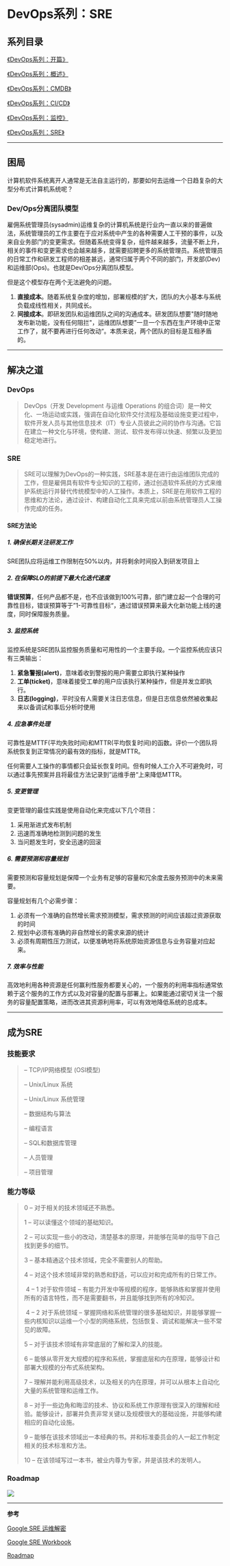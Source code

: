 # DevOps系列：SRE


## 系列目录

[《DevOps系列：开篇》](../devops_series)

[《DevOps系列：概述》](../devops_series_intro)

[《DevOps系列：CMDB》](../devops_series_cmdb)

[《DevOps系列：CI/CD》](../devops_series_cicd)

[《DevOps系列：监控》](../devops_series_mon)

[《DevOps系列：SRE》](../devops_series_sre)

***

## 困局

计算机软件系统离开人通常是无法自主运行的，那要如何去运维一个日趋复杂的大型分布式计算机系统呢？

### Dev/Ops分离团队模型

雇佣系统管理员(sysadmin)运维复杂的计算机系统是行业内一直以来的普遍做法，系统管理员的工作主要在于应对系统中产生的各种需要人工干预的事件，以及来自业务部门的变更需求。但随着系统变得复杂，组件越来越多，流量不断上升，相关的事件和变更需求也会越来越多，就需要招聘更多的系统管理员。系统管理员的日常工作和研发工程师的相差甚远，通常归属于两个不同的部门，开发部(Dev)和运维部(Ops)。也就是Dev/Ops分离团队模型。

但是这个模型存在两个无法避免的问题。

1. **直接成本**。随着系统复杂度的增加，部署规模的扩大，团队的大小基本与系统负载成线性相关，共同成长。
2. **间接成本**。即研发团队和运维团队之间的沟通成本。研发团队想要"随时随地发布新功能，没有任何阻拦"，运维团队想要”一旦一个东西在生产环境中正常工作了，就不要再进行任何改动“。本质来说，两个团队的目标是互相矛盾的。

***

## 解决之道

### DevOps

> DevOps（开发 Development 与运维 Operations 的组合词）是一种文化、一场运动或实践，强调在自动化软件交付流程及基础设施变更过程中，软件开发人员与其他信息技术（IT）专业人员彼此之间的协作与沟通。它旨在建立一种文化与环境，使构建、测试、软件发布得以快速、频繁以及更加稳定地进行。

### SRE

> SRE可以理解为DevOps的一种实践，SRE基本是在进行由运维团队完成的工作，但是雇佣具有软件专业知识的工程师，通过创造软件系统的方式来维护系统运行并替代传统模型中的人工操作。本质上，SRE是在用软件工程的思维和方法论，通过设计、构建自动化工具来完成以前由系统管理员人工操作完成的任务。

#### SRE方法论

##### 1. 确保长期关注研发工作

SRE团队应将运维工作限制在50%以内，并将剩余时间投入到研发项目上

##### 2. 在保障SLO的前提下最大化迭代速度

**错误预算**，任何产品都不是，也不应该做到100%可靠，部门建立起一个合理的可靠性目标，错误预算等于”1-可靠性目标“，通过错误预算来最大化新功能上线的速度，同时保障服务质量。

##### 3. 监控系统

监控系统是SRE团队监控服务质量和可用性的一个主要手段。一个监控系统应该只有三类输出：

1. **紧急警报(alert)**，意味着收到警报的用户需要立即执行某种操作
2. **工单(ticket)**，意味着接受工单的用户应该执行某种操作，但是并发立即执行。
3. **日志(logging)**，平时没有人需要关注日志信息，但是日志信息依然被收集起来以备调试和事后分析时使用

##### 4. 应急事件处理

可靠性是MTTF(平均失败时间)和MTTR(平均恢复时间)的函数。评价一个团队将系统恢复到正常情况的最有效的指标，就是MTTR。

任何需要人工操作的事情都只会延长恢复时间。但有时候人工介入不可避免时，可以通过事先预案并且将最佳方法记录到”运维手册“上来降低MTTR。

##### 5. 变更管理

变更管理的最佳实践是使用自动化来完成以下几个项目：

1. 采用渐进式发布机制
2. 迅速而准确地检测到问题的发生
3. 当问题发生时，安全迅速的回滚

##### 6. 需要预测和容量规划

需要预测和容量规划是保障一个业务有足够的容量和冗余度去服务预测中的未来需要。

容量规划有几个必需步骤：

1. 必须有一个准确的自然增长需求预测模型，需求预测的时间应该超过资源获取的时间
2. 规划中必须有准确的非自然增长的需求来源的统计
3. 必须有周期性压力测试，以便准确地将系统原始资源信息与业务容量对应起来。

##### 7. 效率与性能

高效地利用各种资源是任何赢利性服务都要关心的，一个服务的利用率指标通常依赖于这个服务的工作方式以及对容量的配置与部署上。如果能通过密切关注一个服务的容量配置策略，进而改进其资源利用率，可以有效地降低系统的总成本。

***

## 成为SRE

### 技能要求

> – TCP/IP网络模型 (OSI模型)
>
> – Unix/Linux 系统
>
> – Unix/Linux 系统管理
>
> – 数据结构与算法
>
> – 编程语言
>
> – SQL和数据库管理
>
> – 人员管理
>
> – 项目管理



### 能力等级

>0 – 对于相关的技术领域还不熟悉。
>
>1 – 可以读懂这个领域的基础知识。
>
>2 – 可以实现一些小的改动，清楚基本的原理，并能够在简单的指导下自己找到更多的细节。
>
>3 – 基本精通这个技术领域，完全不需要别人的帮助。
>
>4 – 对这个技术领域非常的熟悉和舒适，可以应对和完成所有的日常工作。
>
>​	4 – 1 对于软件领域 – 有能力开发中等规模的程序，能够熟练和掌握并使用所有的语言特性，而不是需要翻书，并且能够找到所有的冷知识。
>
>​	4 – 2 对于系统领域 – 掌握网络和系统管理的很多基础知识，并能够掌握一些内核知识以运维一个小型的网络系统，包括恢复、调试和能解决一些不常见的故障。
>
>5 – 对于该技术领域有非常底层的了解和深入的技能。
>
>6 – 能够从零开发大规模的程序和系统，掌握底层和内在原理，能够设计和部署大规模的分布式系统架构。
>
>7 – 理解并能利用高级技术，以及相关的内在原理，并可以从根本上自动化大量的系统管理和运维工作。
>
>8 – 对于一些边角和晦涩的技术、协议和系统工作原理有很深入的理解和经验。能够设计，部署并负责非常关键以及规模很大的基础设施，并能够构建相应的自动化设施。
>
>9 – 能够在该技术领域出一本经典的书。并和标准委员会的人一起工作制定相关的技术标准和方法。
>
>10 – 在该领域写过一本书，被业内尊为专家，并是该技术的发明人。

### Roadmap

![](roadmap.png)

***

**参考**

[Google SRE 运维解密](https://landing.google.com/sre/sre-book/toc/)

[Google SRE Workbook](https://landing.google.com/sre/workbook/toc/)

[Roadmap](https://github.com/kamranahmedse/developer-roadmap)


